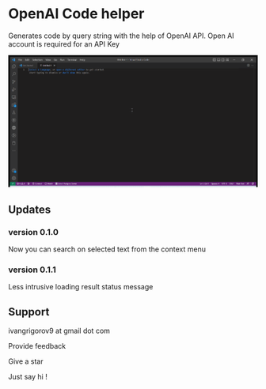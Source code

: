# OpenAI Code helper

Generates code by query string with the help of OpenAI API.
Open AI account is required for an API Key

![Alt Text](https://raw.githubusercontent.com/IvanGrigorov/Open-AI-Code-Helper/master/images/open-ai-code-helper.gif)

## Updates 

### version 0.1.0

Now you can search on selected text from the context menu

### version 0.1.1

Less intrusive loading result status message
## Support

ivangrigorov9 at gmail dot com

Provide feedback

Give a star

Just say hi !